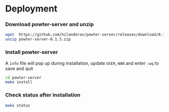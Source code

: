 # Deployment

### Download powter-server and unzip
```bash
wget  https://github.com/hilanderas/powter-server/releases/download/0.1.3/powter-server-0.1.3.zip
unzip powter-server-0.1.3.zip
```

### Install powter-server
A `info` file will pop up during installation, update `USER`, `WAN` and enter `:wq` to save and quit
```bash
cd powter-server
make install
```

### Check status after installation
```bash
make status
```

